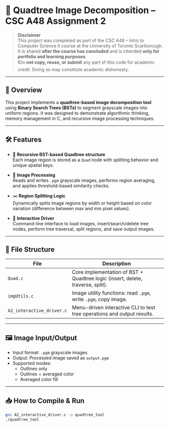 # 🧩 Quadtree Image Decomposition – CSC A48 Assignment 2

> **Disclaimer**  
> This project was completed as part of the CSC A48 – Intro to Computer Science II course at the University of Toronto Scarborough.  
> It is shared **after the course has concluded** and is intended **only for portfolio and learning purposes**.  
> ❗️Do **not copy, reuse, or submit** any part of this code for academic credit. Doing so may constitute academic dishonesty.

---

## 📌 Overview

This project implements a **quadtree-based image decomposition tool** using **Binary Search Trees (BSTs)** to segment grayscale images into uniform regions. It was designed to demonstrate algorithmic thinking, memory management in C, and recursive image processing techniques.

---

## 🛠️ Features

- 🧠 **Recursive BST-based Quadtree structure**  
  Each image region is stored as a `Quad` node with splitting behavior and unique spatial keys.

- 🎨 **Image Processing**  
  Reads and writes `.pgm` grayscale images, performs region averaging, and applies threshold-based similarity checks.

- ✂️ **Region Splitting Logic**  
  Dynamically splits image regions by width or height based on color variation (difference between max and min pixel values).

- 🧾 **Interactive Driver**  
  Command-line interface to load images, insert/search/delete tree nodes, perform tree traversal, split regions, and save output images.

---

## 📂 File Structure

| File | Description |
|------|-------------|
| `Quad.c` | Core implementation of BST + Quadtree logic (insert, delete, traverse, split). |
| `imgUtils.c` | Image utility functions: read `.pgm`, write `.pgm`, copy image. |
| `A2_interactive_driver.c` | Menu-driven interactive CLI to test tree operations and output results. |

---

## 🖼️ Image Input/Output

- Input format: `.pgm` grayscale images
- Output: Processed image saved as `output.pgm`
- Supported modes:
  - Outlines only
  - Outlines + averaged color
  - Averaged color fill

---

## 📥 How to Compile & Run

```bash
gcc A2_interactive_driver.c -o quadtree_tool
./quadtree_tool

